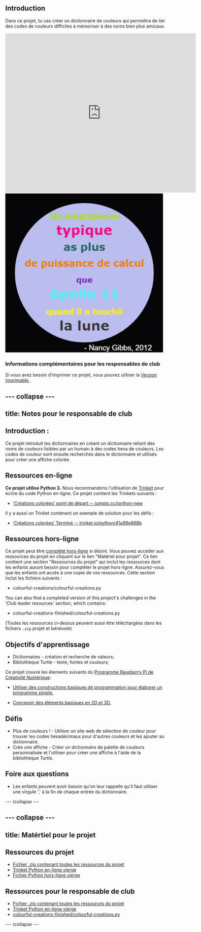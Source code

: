 ## Introduction

Dans ce projet, tu vas créer un dictionnaire de couleurs qui permettra de lier des codes de couleurs difficiles à mémoriser à des noms bien plus amicaux.

<div class="trinket">
  <iframe src="https://trinket.io/embed/python/97822f48b7?outputOnly=true&start=result" width="600" height="500" frameborder="0" marginwidth="0" marginheight="0" allowfullscreen>
  </iframe>
  <img src="images/colourful-finished.png">
</div>

### Informations complémentaires pour les responsables de club

Si vous avez besoin d'imprimer ce projet, vous pouvez utiliser la [ Version imprimable ](https://projects.raspberrypi.org/en/projects/colourful-creations/print).

## \--- collapse \---

## title: Notes pour le responsable de club

## Introduction :

Ce projet introduit les dictionnaires en créant un dictionnaire reliant des noms de couleurs lisibles par un humain à des codes hexa de couleurs. Les codes de couleur sont ensuite recherchés dans le dictionnaire et utilisés pour créer une affiche colorée.

## Ressources en-ligne

**Ce projet utilise Python 3.** Nous recommandons l'utilisation de [Trinket](https://trinket.io/) pour écrire du code Python en-ligne. Ce projet contient les Trinkets suivants :

* ['Créations colorées' point de départ -- jumpto.cc/python-new](http://jumpto.cc/python-new)

Il y a aussi un Trinket contenant un exemple de solution pour les défis :

* [‘Créations colorées’ Terminé -- trinket.io/python/41a99e668b](https://trinket.io/python/97822f48b7)

## Ressources hors-ligne

Ce projet peut être [complété hors-ligne](https://www.codeclubprojects.org/en-GB/resources/python-working-offline/) si désiré. Vous pouvez accéder aux ressources du projet en cliquant sur le lien "Matériel pour projet". Ce lien contient une section "Ressources du projet" qui inclut les ressources dont les enfants auront besoin pour compléter le projet hors-ligne. Assurez-vous que les enfants ont accès à une copie de ces ressources. Cette section inclut les fichiers suivants :

* colourful-creations/colourful-creations.py

You can also find a completed version of this project's challenges in the 'Club leader resources' section, which contains:

* colourful-creations-finished/colourful-creations.py

(Toutes les ressources ci-dessus peuvent aussi être téléchargées dans les fichiers `.zip` projet et bénévole)

## Objectifs d'apprentissage

* Dictionnaires - création et recherche de valeurs;
* Bibliothèque Turtle - texte, fontes et couleurs;

Ce projet couvre les élements suivants du [Programme Raspberry Pi de Créativité Numérique](http://rpf.io/curriculum):

* [Utiliser des constructions basiques de programmation pour élaborer un programme simple.](https://www.raspberrypi.org/curriculum/programming/creator)

* [Concevoir des éléments basiques en 2D et 3D.](https://www.raspberrypi.org/curriculum/design/creator)

## Défis

* Plus de couleurs ! - Utiliser un site web de sélection de couleur pour trouver les codes hexadécimaux pour d'autres couleurs et les ajouter au dictionnaire. 
* Crée une affiche - Créer un dictionnaire de palette de couleurs personnalisée et l'utiliser pour créer une affiche à l'aide de la bibliothèque Turtle. 

## Foire aux questions

* Les enfants peuvent avoir besoin qu'on leur rappelle qu'il faut utiliser une virgule ',' à la fin de chaque entrée du dictionnaire. 

\--- /collapse \---

## \--- collapse \---

## title: Matértiel pour le projet

## Ressources du projet

* [Fichier .zip contenant toutes les ressources du projet](resources/colourful-creations-project-resources.zip)
* [Trinket Python en-ligne vierge](http://jumpto.cc/python-new)
* [Fichier Python hors-ligne vierge](resources/new-new.py)

## Ressources pour le responsable de club

* [Fichier .zip contenant toutes les ressources du projet](resources/colourful-creations-volunteer-resources.zip)
* [Trinket Python en-ligne vierge](https://trinket.io/python/97822f48b7)
* [colourful-creations-finished/colourful-creations.py](resources/colourful-creations-finished-colourful-creations.py)

\--- /collapse \---